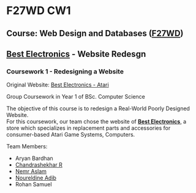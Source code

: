 # F27WD CW1
## Course: Web Design and Databases ([F27WD](https://www.hw.ac.uk/documents/pams/202021/F27WD_202021.pdf))
## [Best Electronics](http://best-electronics-ca.com/) - Website Redesgn
### Coursework 1 - Redesigning a Website
Original Website: [Best Electronics - Atari](http://best-electronics-ca.com/)

Group Coursework in Year 1 of BSc. Computer Science

The objective of this course is to redesign a Real-World Poorly Designed Website.<br>
For this coursework, our team chose the website of [**Best Electronics**](https://www.best-electronics-ca.com/), a store which specializes in replacement parts and accessories for consumer-based Atari Game Systems, Computers.

Team Members:
- Aryan Bardhan
- [Chandrashekhar R](@cr2007)
- [Nemr Aslam](@Nimmbo02)
- [Noureldine Adib](@X688506)
- Rohan Samuel

